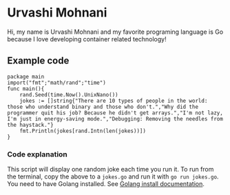 
# Urvashi Mohnani

Hi, my name is Urvashi Mohnani and my favorite programing language is Go because I love developing container related technology!

## Example code

```
package main
import("fmt";"math/rand";"time")
func main(){
    rand.Seed(time.Now().UnixNano())
    jokes := []string{"There are 10 types of people in the world: those who understand binary and those who don't.","Why did the programmer quit his job? Because he didn't get arrays.","I'm not lazy, I'm just in energy-saving mode.","Debugging: Removing the needles from the haystack."}
    fmt.Println(jokes[rand.Intn(len(jokes))])
}
```

### Code explanation

This script will display one random joke each time you run it. To run from the terminal, copy the above to a `jokes.go` and run it with `go run jokes.go`.
You need to have Golang installed. See [Golang install documentation](https://go.dev/doc/install). 


